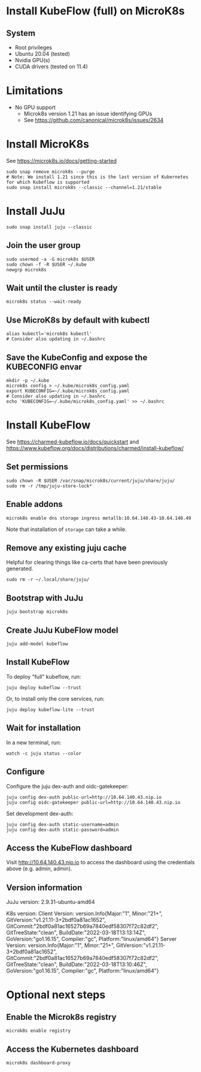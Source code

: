 # Install KubeFlow (full) on MicroK8s

## System
- Root privileges
- Ubuntu 20.04 (tested)
- Nvidia GPU(s)
- CUDA drivers (tested on 11.4)

# Limitations
- No GPU support
  - Microk8s version 1.21 has an issue identifying GPUs
  - See https://github.com/canonical/microk8s/issues/2634


# Install MicroK8s
See https://microk8s.io/docs/getting-started

```commandline
sudo snap remove microk8s --purge
# Note: We install 1.21 since this is the last version of Kubernetes for which Kubeflow is supported
sudo snap install microk8s --classic --channel=1.21/stable
```

# Install JuJu

```commandline
sudo snap install juju --classic
```


## Join the user group

```commandline
sudo usermod -a -G microk8s $USER
sudo chown -f -R $USER ~/.kube
newgrp microk8s
```

## Wait until the cluster is ready

```commandline
microk8s status --wait-ready
```

## Use MicroK8s by default with kubectl

```commandline
alias kubectl='microk8s kubectl'
# Consider also updating in ~/.bashrc
```

## Save the KubeConfig and expose the KUBECONFIG envar

```commandline
mkdir -p ~/.kube
microk8s config > ~/.kube/microk8s_config.yaml 
export KUBECONFIG=~/.kube/microk8s_config.yaml
# Consider also updating in ~/.bashrc
echo 'KUBECONFIG=~/.kube/microk8s_config.yaml' >> ~/.bashrc
```

# Install KubeFlow
See https://charmed-kubeflow.io/docs/quickstart and https://www.kubeflow.org/docs/distributions/charmed/install-kubeflow/

## Set permissions

```commandline
sudo chown -R $USER /var/snap/microk8s/current/juju/share/juju/
sudo rm -r /tmp/juju-store-lock*
```


## Enable addons

```commandline
microk8s enable dns storage ingress metallb:10.64.140.43-10.64.140.49
```

Note that installation of `storage` can take a while.

## Remove any existing juju cache

Helpful for clearing things like ca-certs that have been previously generated.
```commandline
sudo rm -r ~/.local/share/juju/
```

## Bootstrap with JuJu

```commandline
juju bootstrap microk8s
```


## Create JuJu KubeFlow model

```commandline
juju add-model kubeflow
```

## Install KubeFlow


To deploy "full" kubeflow, run:

```commandline
juju deploy kubeflow --trust
```

Or, to install only the core services, run:
```commandline
juju deploy kubeflow-lite --trust
```

## Wait for installation

In a new terminal, run:
```commandline
watch -c juju status --color
```

## Configure

Configure the juju dex-auth and oidc-gatekeeper:
```commandline
juju config dex-auth public-url=http://10.64.140.43.nip.io
juju config oidc-gatekeeper public-url=http://10.64.140.43.nip.io
```

Set development dex-auth:
```commandline
juju config dex-auth static-username=admin
juju config dex-auth static-password=admin
```

## Access the KubeFlow dashboard
Visit http://10.64.140.43.nip.io to access the dashboard using the credentials above (e.g. admin, admin).

## Version information
JuJu version:
2.9.31-ubuntu-amd64

K8s version:
Client Version: version.Info{Major:"1", Minor:"21+", GitVersion:"v1.21.11-3+2bdf0a81ac1652", GitCommit:"2bdf0a81ac16527b69a7840edf58307f72c82df2", GitTreeState:"clean", BuildDate:"2022-03-18T13:13:14Z", GoVersion:"go1.16.15", Compiler:"gc", Platform:"linux/amd64"}
Server Version: version.Info{Major:"1", Minor:"21+", GitVersion:"v1.21.11-3+2bdf0a81ac1652", GitCommit:"2bdf0a81ac16527b69a7840edf58307f72c82df2", GitTreeState:"clean", BuildDate:"2022-03-18T13:10:46Z", GoVersion:"go1.16.15", Compiler:"gc", Platform:"linux/amd64"}

# Optional next steps

## Enable the Microk8s registry

```commandline
microk8s enable registry
```

## Access the Kubernetes dashboard

```commandline
microk8s dashboard-proxy
```